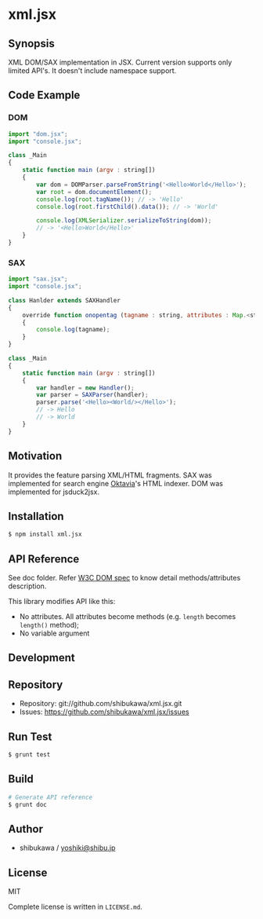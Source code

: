 xml.jsx
===========================================

Synopsis
---------------

XML DOM/SAX implementation in JSX. Current version supports only limited API's.
It doesn't include namespace support.

Code Example
--------------

### DOM

```js
import "dom.jsx";
import "console.jsx";

class _Main
{
    static function main (argv : string[])
    {
        var dom = DOMParser.parseFromString('<Hello>World</Hello>');
        var root = dom.documentElement();
        console.log(root.tagName()); // -> 'Hello'
        console.log(root.firstChild().data()); // -> 'World'

        console.log(XMLSerializer.serializeToString(dom));
        // -> '<Hello>World</Hello>'
    }
}
```

### SAX

```js
import "sax.jsx";
import "console.jsx";

class Hanlder extends SAXHandler
{
    override function onopentag (tagname : string, attributes : Map.<string>) : void
    {
        console.log(tagname);
    }
}

class _Main
{
    static function main (argv : string[])
    {
        var handler = new Handler();
        var parser = SAXParser(handler);
        parser.parse('<Hello><World/></Hello>');
        // -> Hello
        // -> World
    }
}
```

Motivation
---------------

It provides the feature parsing XML/HTML fragments. SAX was implemented for search engine [Oktavia](http://oktavia.info/)'s HTML indexer. DOM was implemented for jsduck2jsx.

Installation
---------------

```sh
$ npm install xml.jsx
```

API Reference
------------------

See doc folder. Refer [W3C DOM spec](http://www.w3.org/TR/dom/) to know detail methods/attributes description.

This library modifies API like this:

* No attributes. All attributes become methods (e.g. `length` becomes `length()` method);
* No variable argument

Development
-------------

## Repository

* Repository: git://github.com/shibukawa/xml.jsx.git
* Issues: https://github.com/shibukawa/xml.jsx/issues

## Run Test

```sh
$ grunt test
```

## Build

```sh
# Generate API reference
$ grunt doc
```

Author
---------

* shibukawa / yoshiki@shibu.jp

License
------------

MIT

Complete license is written in `LICENSE.md`.

